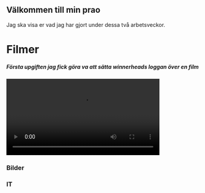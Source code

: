 ## Välkommen till min prao

Jag ska visa er vad jag har gjort under dessa två arbetsveckor.

# Filmer

<h5> Första upgiften jag fick göra va att sätta winnerheads loggan över en film </h5>

<video width="400px" controls="controls">
<source src="winnerheads instagram.mp4" video="web/mp4">

</video>


### Bilder



### IT


